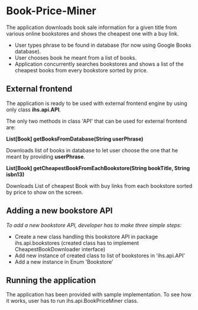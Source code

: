 # Book-Price-Miner
The application downloads book sale information for a given title from various online bookstores and shows the cheapest one with a buy link.
* User types phrase to be found in database (for now using Google Books database).
* User chooses book he meant from a list of books.
* Application concurrently searches bookstores and shows a list of the cheapest books from every bookstore sorted by price.

## External frontend
The application is ready to be used with external frontend engine by using only class **ihs.api.API**.

The only two methods in class 'API' that can be used for external frontend are:

**List[Book] getBooksFromDatabase(String userPhrase)**
  
Downloads list of books in database to let user choose the one that he meant by providing **userPhrase**.

**List[Book] getCheapestBookFromEachBookstore(String bookTitle, String isbn13)**
  
Downloads List of cheapest Book with buy links from each bookstore sorted by price to show on the screen.
  
## Adding a new bookstore API
*To add a new bookstore API, developer has to make three simple steps:*
* Create a new class handling this bookstore API in package ihs.api.bookstores 
(created class has to implement CheapestBookDownloader interface)
* Add new instance of created class to list of bookstores in 'ihs.api.API'
* Add a new instance in Enum 'Bookstore'

## Running the application
The application has been provided with sample implementation.
To see how it works, user has to run ihs.api.BookPriceMiner class.
